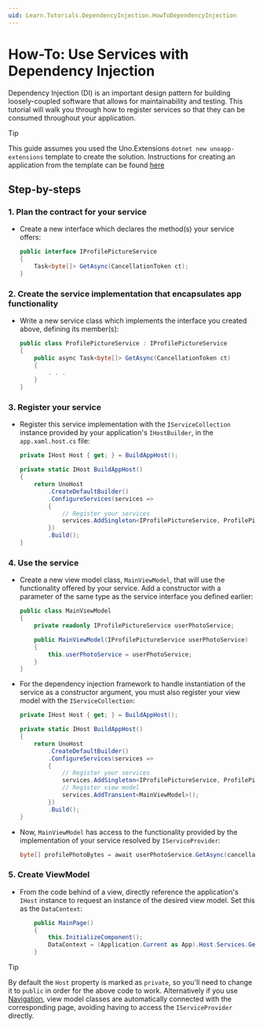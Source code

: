 ```yaml
---
uid: Learn.Tutorials.DependencyInjection.HowToDependencyInjection
---
```

# How-To: Use Services with Dependency Injection

Dependency Injection (DI) is an important design pattern for building loosely-coupled software that allows for maintainability and testing. This tutorial will walk you through how to register services so that they can be consumed throughout your application.

> [!TIP]
> This guide assumes you used the Uno.Extensions `dotnet new unoapp-extensions` template to create the solution. Instructions for creating an application from the template can be found [here](xref:Overview.Extensions)

## Step-by-steps

### 1. Plan the contract for your service  
* Create a new interface which declares the method(s) your service offers: 
    ```cs
    public interface IProfilePictureService
    {
        Task<byte[]> GetAsync(CancellationToken ct);
    }
    ```

### 2. Create the service implementation that encapsulates app functionality 
* Write a new service class which implements the interface you created above, defining its member(s):
    ```cs
    public class ProfilePictureService : IProfilePictureService
    {
        public async Task<byte[]> GetAsync(CancellationToken ct)
        {
            . . .
        }
    }
    ```
### 3. Register your service
* Register this service implementation with the `IServiceCollection` instance provided by your application's `IHostBuilder`, in the `app.xaml.host.cs` file:
    ```cs
    private IHost Host { get; } = BuildAppHost();

    private static IHost BuildAppHost()
	{ 
		return UnoHost
            .CreateDefaultBuilder()
            .ConfigureServices(services =>
			{
			    // Register your services
				services.AddSingleton<IProfilePictureService, ProfilePictureService>();
			})
            .Build();
    }
    ```
### 4. Use the service
* Create a new view model class, `MainViewModel`, that will use the functionality offered by your service. Add a constructor with a parameter of the same type as the service interface you defined earlier:
    ```cs
    public class MainViewModel
    {
        private readonly IProfilePictureService userPhotoService;

        public MainViewModel(IProfilePictureService userPhotoService)
        {
            this.userPhotoService = userPhotoService;
        }
    }
    ```
* For the dependency injection framework to handle instantiation of the service as a constructor argument, you must also register your view model with the `IServiceCollection`:
    ```cs
    private IHost Host { get; } = BuildAppHost();

    private static IHost BuildAppHost()
	{ 
		return UnoHost
            .CreateDefaultBuilder()
            .ConfigureServices(services =>
			{
				// Register your services
				services.AddSingleton<IProfilePictureService, ProfilePictureService>();
                // Register view model
                services.AddTransient<MainViewModel>();
			})
            .Build();
    }        
    ```
* Now, `MainViewModel` has access to the functionality provided by the implementation of your service resolved by `IServiceProvider`:
    ```cs
    byte[] profilePhotoBytes = await userPhotoService.GetAsync(cancellationToken);
    ```
### 5. Create ViewModel 
* From the code behind of a view, directly reference the application's `IHost` instance to request an instance of the desired view model. Set this as the `DataContext`:
    ```cs
        public MainPage()
        {
            this.InitializeComponent();
            DataContext = (Application.Current as App).Host.Services.GetRequiredService<MainViewModel>();
        }
    ```
> [!TIP]
> By default the `Host` property is marked as `private`, so you'll need to change it to `public` in order for the above code to work. Alternatively if you use [Navigation](../../Navigation/NavigationOverview.md), view model classes are automatically connected with the corresponding page, avoiding having to access the `IServiceProvider` directly. 
